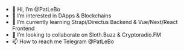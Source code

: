 - 👋 Hi, I’m @PatLeBo
- 👀 I’m interested in DApps & Blockchains
- 🌱 I’m currently learning Strapi/Directus Backend & Vue/Next/React Frontend
- 💞️ I’m looking to collaborate on Sloth.Buzz & Cryptoradio.FM
- 📫 How to reach me Telegram @PatLeBo
